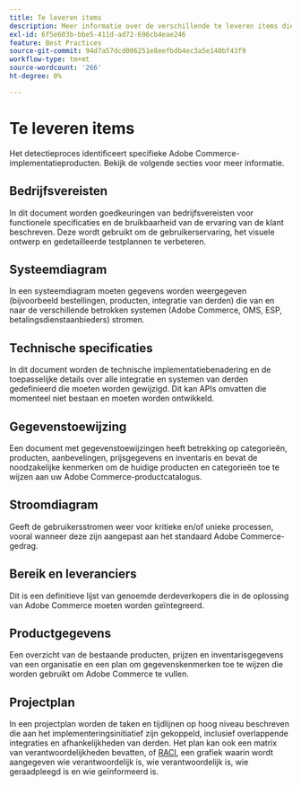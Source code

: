 ```yaml
---
title: Te leveren items
description: Meer informatie over de verschillende te leveren items die aan een Adobe Commerce-implementatie zijn gekoppeld.
exl-id: 6f5e603b-bbe5-411d-ad72-696cb4eae246
feature: Best Practices
source-git-commit: 94d7a57dcd006251e8eefbdb4ec3a5e140bf43f9
workflow-type: tm+mt
source-wordcount: '266'
ht-degree: 0%

---
```


# Te leveren items

Het detectieproces identificeert specifieke Adobe Commerce-implementatieproducten. Bekijk de volgende secties voor meer informatie.

## Bedrijfsvereisten

In dit document worden goedkeuringen van bedrijfsvereisten voor functionele specificaties en de bruikbaarheid van de ervaring van de klant beschreven. Deze wordt gebruikt om de gebruikerservaring, het visuele ontwerp en gedetailleerde testplannen te verbeteren.

## Systeemdiagram

In een systeemdiagram moeten gegevens worden weergegeven (bijvoorbeeld bestellingen, producten, integratie van derden) die van en naar de verschillende betrokken systemen (Adobe Commerce, OMS, ESP, betalingsdienstaanbieders) stromen.

## Technische specificaties

In dit document worden de technische implementatiebenadering en de toepasselijke details over alle integratie en systemen van derden gedefinieerd die moeten worden gewijzigd. Dit kan APIs omvatten die momenteel niet bestaan en moeten worden ontwikkeld.

## Gegevenstoewijzing

Een document met gegevenstoewijzingen heeft betrekking op categorieën, producten, aanbevelingen, prijsgegevens en inventaris en bevat de noodzakelijke kenmerken om de huidige producten en categorieën toe te wijzen aan uw Adobe Commerce-productcatalogus.

## Stroomdiagram

Geeft de gebruikersstromen weer voor kritieke en/of unieke processen, vooral wanneer deze zijn aangepast aan het standaard Adobe Commerce-gedrag.

## Bereik en leveranciers

Dit is een definitieve lijst van genoemde derdeverkopers die in de oplossing van Adobe Commerce moeten worden geïntegreerd.

## Productgegevens

Een overzicht van de bestaande producten, prijzen en inventarisgegevens van een organisatie en een plan om gegevenskenmerken toe te wijzen die worden gebruikt om Adobe Commerce te vullen.

## Projectplan

In een projectplan worden de taken en tijdlijnen op hoog niveau beschreven die aan het implementeringsinitiatief zijn gekoppeld, inclusief overlappende integraties en afhankelijkheden van derden. Het plan kan ook een matrix van verantwoordelijkheden bevatten, of [RACI](../planning/ownership.md), een grafiek waarin wordt aangegeven wie verantwoordelijk is, wie verantwoordelijk is, wie geraadpleegd is en wie geïnformeerd is.
